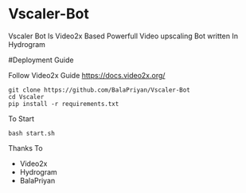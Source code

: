 # Vscaler-Bot
Vscaler Bot Is Video2x Based Powerfull Video upscaling Bot written In Hydrogram

#Deployment Guide

Follow Video2x Guide 
https://docs.video2x.org/


```
git clone https://github.com/BalaPriyan/Vscaler-Bot
cd Vscaler
pip install -r requirements.txt
```

To Start

```
bash start.sh
```

Thanks To 
- Video2x
- Hydrogram
- BalaPriyan 
